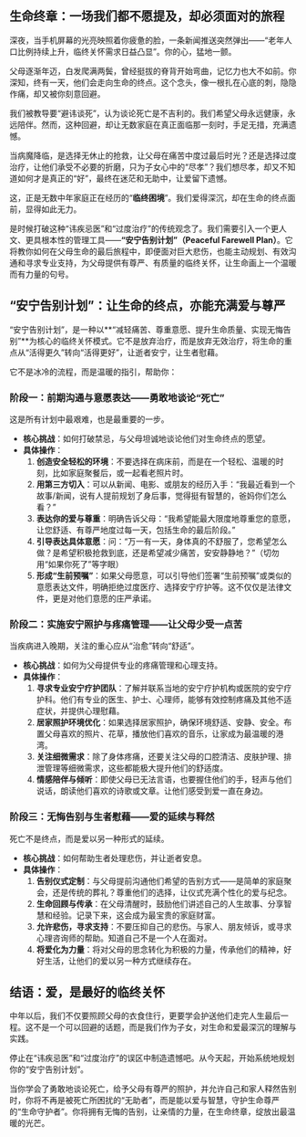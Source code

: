 ## **生命终章：一场我们都不愿提及，却必须面对的旅程**

深夜，当手机屏幕的光亮映照着你疲惫的脸，一条新闻推送突然弹出——“老年人口比例持续上升，临终关怀需求日益凸显”。你的心，猛地一颤。

父母逐渐年迈，白发爬满两鬓，曾经挺拔的脊背开始弯曲，记忆力也大不如前。你深知，终有一天，他们会走向生命的终点。这个念头，像一根扎在心底的刺，隐隐作痛，却又被你刻意回避。

我们被教导要“避讳谈死”，认为谈论死亡是不吉利的。我们希望父母永远健康，永远陪伴。然而，这种回避，却让无数家庭在真正面临那一刻时，手足无措，充满遗憾。

当病魔降临，是选择无休止的抢救，让父母在痛苦中度过最后时光？还是选择过度治疗，让他们承受不必要的折磨，只为子女心中的“尽孝”？我们想尽孝，却又不知道如何才是真正的“好”，最终在迷茫和无助中，让爱留下遗憾。

这，正是无数中年家庭正在经历的“**临终困境**”。我们爱得深沉，却在生命的终点面前，显得如此无力。

是时候打破这种“讳疾忌医”和“过度治疗”的传统观念了。我们需要引入一个更人文、更具根本性的管理工具——**“安宁告别计划”（Peaceful Farewell Plan）**。它将教你如何在父母生命的最后旅程中，即便面对巨大悲伤，也能主动规划、有效沟通和寻求专业支持，为父母提供有尊严、有质量的临终关怀，让生命画上一个温暖而有力量的句号。

## **“安宁告别计划”：让生命的终点，亦能充满爱与尊严**

“安宁告别计划”，是一种以**“减轻痛苦、尊重意愿、提升生命质量、实现无悔告别”**为核心的临终关怀模式。它不是放弃治疗，而是放弃无效治疗，将生命的重点从“活得更久”转向“活得更好”，让逝者安宁，让生者慰藉。

它不是冰冷的流程，而是温暖的指引，帮助你：

### **阶段一：前期沟通与意愿表达——勇敢地谈论“死亡”**
这是所有计划中最艰难，也是最重要的一步。
* **核心挑战**：如何打破禁忌，与父母坦诚地谈论他们对生命终点的愿望。
* **具体操作**：
    1.  **创造安全轻松的环境**：不要选择在病床前，而是在一个轻松、温暖的时刻，比如家庭聚餐后，或一起看老照片时。
    2.  **用第三方切入**：可以从新闻、电影、或朋友的经历入手：“我最近看到一个故事/新闻，说有人提前规划了身后事，觉得挺有智慧的，爸妈你们怎么看？”
    3.  **表达你的爱与尊重**：明确告诉父母：“我希望能最大限度地尊重您的意愿，让您舒适、有尊严地度过每一天，包括生命的最后阶段。”
    4.  **引导表达具体意愿**：问：“万一有一天，身体真的不舒服了，您希望怎么做？是希望积极抢救到底，还是希望减少痛苦，安安静静地？”（切勿用“如果你死了”等字眼）
    5.  **形成“生前预嘱”**：如果父母愿意，可以引导他们签署“生前预嘱”或类似的意愿表达文件，明确拒绝过度医疗、选择安宁疗护等。这不仅仅是法律文件，更是对他们意愿的庄严承诺。

### **阶段二：实施安宁照护与疼痛管理——让父母少受一点苦**
当疾病进入晚期，关注的重心应从“治愈”转向“舒适”。
* **核心挑战**：如何为父母提供专业的疼痛管理和心理支持。
* **具体操作**：
    1.  **寻求专业安宁疗护团队**：了解并联系当地的安宁疗护机构或医院的安宁疗护科。他们有专业的医生、护士、心理师，能够有效控制疼痛及其他不适症状，并提供心理慰藉。
    2.  **居家照护环境优化**：如果选择居家照护，确保环境舒适、安静、安全。布置父母喜欢的照片、花草，播放他们喜欢的音乐，让家成为最温暖的港湾。
    3.  **关注细微需求**：除了身体疼痛，还要关注父母的口腔清洁、皮肤护理、排泄管理等细微需求，这些都能极大提升他们的舒适度。
    4.  **情感陪伴与倾听**：即使父母已无法言语，也要握住他们的手，轻声与他们说话，朗读他们喜欢的诗歌或文章。让他们感受到爱一直在身边。

### **阶段三：无悔告别与生者慰藉——爱的延续与释然**
死亡不是终点，而是爱以另一种形式的延续。
* **核心挑战**：如何帮助生者处理悲伤，并让逝者安息。
* **具体操作**：
    1.  **告别仪式定制**：与父母提前沟通他们希望的告别方式——是简单的家庭聚会，还是传统的葬礼？尊重他们的选择，让仪式充满个性化的爱与纪念。
    2.  **生命回顾与传承**：在父母清醒时，鼓励他们讲述自己的人生故事、分享智慧和经验。记录下来，这会成为最宝贵的家庭财富。
    3.  **允许悲伤，寻求支持**：不要压抑自己的悲伤。与家人、朋友倾诉，或寻求心理咨询师的帮助。知道自己不是一个人在面对。
    4.  **将爱化为力量**：将对父母的思念转化为积极的力量，传承他们的精神，好好生活，让他们的爱以另一种方式继续存在。

## **结语：爱，是最好的临终关怀**

中年以后，我们不仅要照顾父母的衣食住行，更要学会护送他们走完人生最后一程。这不是一个可以回避的话题，而是我们作为子女，对生命和爱最深沉的理解与实践。

停止在“讳疾忌医”和“过度治疗”的误区中制造遗憾吧。从今天起，开始系统地规划你的“安宁告别计划”。

当你学会了勇敢地谈论死亡，给予父母有尊严的照护，并允许自己和家人释然告别时，你将不再是被死亡所困扰的“无助者”，而是能以爱与智慧，守护生命尊严的“生命守护者”。你将拥有无悔的告别，让亲情的力量，在生命终章，绽放出最温暖的光芒。

